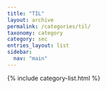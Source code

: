 ```yaml
---
title: "TIL"
layout: archive
permalink: /categories/til/
taxonomy: category
category: sec
entries_layout: list
sidebar:
  nav: "main"
---
```

{% include category-list.html %}